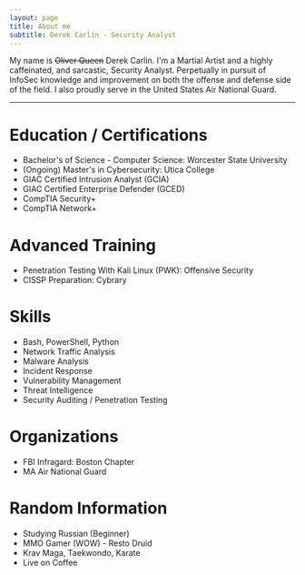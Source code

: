 ```yaml
---
layout: page
title: About me
subtitle: Derek Carlin - Security Analyst
---
```


My name is ~~Oliver Queen~~ Derek Carlin. I'm a Martial Artist and a highly caffeinated, and sarcastic, Security Analyst. Perpetually in pursuit of InfoSec knowledge and improvement on both the offense and defense side of the field. I also proudly serve in the United States Air National Guard.

---

# Education / Certifications
- Bachelor's of Science - Computer Science: Worcester State University
- (Ongoing) Master's in Cybersecurity: Utica College
- GIAC Certified Intrusion Analyst (GCIA)
- GIAC Certified Enterprise Defender (GCED)
- CompTIA Security+
- CompTIA Network+

# Advanced Training
- Penetration Testing With Kali Linux (PWK): Offensive Security
- CISSP Preparation: Cybrary

# Skills
- Bash, PowerShell, Python
- Network Traffic Analysis
- Malware Analysis
- Incident Response
- Vulnerability Management
- Threat Intelligence
- Security Auditing / Penetration Testing

# Organizations
- FBI Infragard: Boston Chapter
- MA Air National Guard

# Random Information
- Studying Russian (Beginner)
- MMO Gamer (WOW) - Resto Druid
- Krav Maga, Taekwondo, Karate
- Live on Coffee

